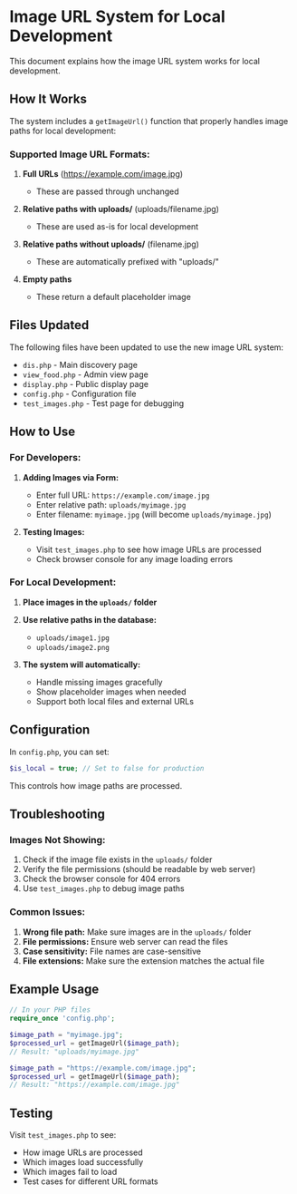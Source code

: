 # Image URL System for Local Development

This document explains how the image URL system works for local development.

## How It Works

The system includes a `getImageUrl()` function that properly handles image paths for local development:

### Supported Image URL Formats:

1. **Full URLs** (https://example.com/image.jpg)
   - These are passed through unchanged

2. **Relative paths with uploads/** (uploads/filename.jpg)
   - These are used as-is for local development

3. **Relative paths without uploads/** (filename.jpg)
   - These are automatically prefixed with "uploads/"

4. **Empty paths**
   - These return a default placeholder image

## Files Updated

The following files have been updated to use the new image URL system:

- `dis.php` - Main discovery page
- `view_food.php` - Admin view page
- `display.php` - Public display page
- `config.php` - Configuration file
- `test_images.php` - Test page for debugging

## How to Use

### For Developers:

1. **Adding Images via Form:**
   - Enter full URL: `https://example.com/image.jpg`
   - Enter relative path: `uploads/myimage.jpg`
   - Enter filename: `myimage.jpg` (will become `uploads/myimage.jpg`)

2. **Testing Images:**
   - Visit `test_images.php` to see how image URLs are processed
   - Check browser console for any image loading errors

### For Local Development:

1. **Place images in the `uploads/` folder**
2. **Use relative paths in the database:**
   - `uploads/image1.jpg`
   - `uploads/image2.png`

3. **The system will automatically:**
   - Handle missing images gracefully
   - Show placeholder images when needed
   - Support both local files and external URLs

## Configuration

In `config.php`, you can set:

```php
$is_local = true; // Set to false for production
```

This controls how image paths are processed.

## Troubleshooting

### Images Not Showing:

1. Check if the image file exists in the `uploads/` folder
2. Verify the file permissions (should be readable by web server)
3. Check the browser console for 404 errors
4. Use `test_images.php` to debug image paths

### Common Issues:

1. **Wrong file path:** Make sure images are in the `uploads/` folder
2. **File permissions:** Ensure web server can read the files
3. **Case sensitivity:** File names are case-sensitive
4. **File extensions:** Make sure the extension matches the actual file

## Example Usage

```php
// In your PHP files
require_once 'config.php';

$image_path = "myimage.jpg";
$processed_url = getImageUrl($image_path);
// Result: "uploads/myimage.jpg"

$image_path = "https://example.com/image.jpg";
$processed_url = getImageUrl($image_path);
// Result: "https://example.com/image.jpg"
```

## Testing

Visit `test_images.php` to see:
- How image URLs are processed
- Which images load successfully
- Which images fail to load
- Test cases for different URL formats 